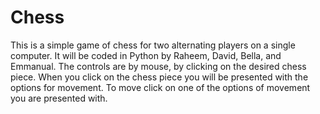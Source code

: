 # Chess
This is a simple game of chess for two alternating players on a single computer.
It will be coded in Python by Raheem, David, Bella, and Emmanual.
The controls are by mouse, by clicking on the
desired chess piece. When you click on the chess
piece you will be presented with the options for movement.
To move click on one of the options of movement you are presented with.
